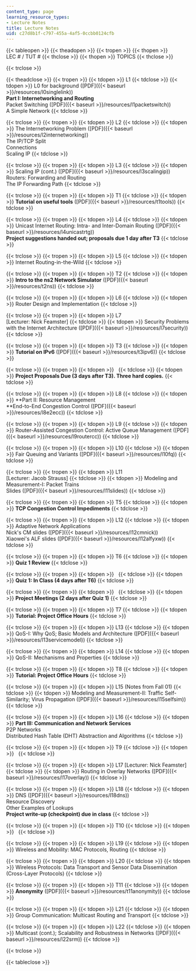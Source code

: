 ```yaml
---
content_type: page
learning_resource_types:
- Lecture Notes
title: Lecture Notes
uid: c27d8b1f-c797-455a-4af5-0ccbb0124cfb
---
```


{{< tableopen >}}
{{< theadopen >}}
{{< tropen >}}
{{< thopen >}}
LEC # / TUT #
{{< thclose >}}
{{< thopen >}}
TOPICS
{{< thclose >}}

{{< trclose >}}

{{< theadclose >}}
{{< tropen >}}
{{< tdopen >}}
L1
{{< tdclose >}}
{{< tdopen >}}
L0 for background ([PDF]({{< baseurl >}}/resources/l0singlelink))  
**Part I: Internetworking and Routing**  
Packet Switching ([PDF]({{< baseurl >}}/resources/l1packetswitch))  
A Simple Network
{{< tdclose >}}

{{< trclose >}}
{{< tropen >}}
{{< tdopen >}}
L2
{{< tdclose >}}
{{< tdopen >}}
The Internetworking Problem ([PDF]({{< baseurl >}}/resources/l2internetworking))  
The IP/TCP Split  
Connections  
Scaling IP
{{< tdclose >}}

{{< trclose >}}
{{< tropen >}}
{{< tdopen >}}
L3
{{< tdclose >}}
{{< tdopen >}}
Scaling IP (cont.) ([PDF]({{< baseurl >}}/resources/l3scalingip))  
Routers: Forwarding and Routing  
The IP Forwarding Path
{{< tdclose >}}

{{< trclose >}}
{{< tropen >}}
{{< tdopen >}}
T1
{{< tdclose >}}
{{< tdopen >}}
**Tutorial on useful tools** ([PDF]({{< baseurl >}}/resources/t1tools))
{{< tdclose >}}

{{< trclose >}}
{{< tropen >}}
{{< tdopen >}}
L4
{{< tdclose >}}
{{< tdopen >}}
Unicast Internet Routing: Intra- and Inter-Domain Routing ([PDF]({{< baseurl >}}/resources/l4unicastrtg))  
**Project suggestions handed out; proposals due 1 day after T3**
{{< tdclose >}}

{{< trclose >}}
{{< tropen >}}
{{< tdopen >}}
L5
{{< tdclose >}}
{{< tdopen >}}
Internet Routing-in-the-Wild
{{< tdclose >}}

{{< trclose >}}
{{< tropen >}}
{{< tdopen >}}
T2
{{< tdclose >}}
{{< tdopen >}}
**Intro to the ns2 Network Simulator** ([PDF]({{< baseurl >}}/resources/t2ns))
{{< tdclose >}}

{{< trclose >}}
{{< tropen >}}
{{< tdopen >}}
L6
{{< tdclose >}}
{{< tdopen >}}
Router Design and Implementation
{{< tdclose >}}

{{< trclose >}}
{{< tropen >}}
{{< tdopen >}}
L7  
\[Lecturer: Nick Feamster\]
{{< tdclose >}}
{{< tdopen >}}
Security Problems with the Internet Architecture ([PDF]({{< baseurl >}}/resources/l7security))
{{< tdclose >}}

{{< trclose >}}
{{< tropen >}}
{{< tdopen >}}
T3
{{< tdclose >}}
{{< tdopen >}}
**Tutorial on IPv6** ([PDF]({{< baseurl >}}/resources/t3ipv6))
{{< tdclose >}}

{{< trclose >}}
{{< tropen >}}
{{< tdopen >}}
 
{{< tdclose >}}
{{< tdopen >}}
**Project Proposals Due (3 days after T3). Three hard copies.**
{{< tdclose >}}

{{< trclose >}}
{{< tropen >}}
{{< tdopen >}}
L8
{{< tdclose >}}
{{< tdopen >}}
**Part II: Resource Management  
**End-to-End Congestion Control ([PDF]({{< baseurl >}}/resources/l8e2ecc))
{{< tdclose >}}

{{< trclose >}}
{{< tropen >}}
{{< tdopen >}}
L9
{{< tdclose >}}
{{< tdopen >}}
Router-Assisted Congestion Control: Active Queue Management ([PDF]({{< baseurl >}}/resources/l9routercc))
{{< tdclose >}}

{{< trclose >}}
{{< tropen >}}
{{< tdopen >}}
L10
{{< tdclose >}}
{{< tdopen >}}
Fair Queuing and Variants ([PDF]({{< baseurl >}}/resources/l10fq))
{{< tdclose >}}

{{< trclose >}}
{{< tropen >}}
{{< tdopen >}}
L11  
\[Lecturer: Jacob Strauss\]
{{< tdclose >}}
{{< tdopen >}}
Modeling and Measurement-I: Packet Trains  
Slides ([PDF]({{< baseurl >}}/resources/l11slides))
{{< tdclose >}}

{{< trclose >}}
{{< tropen >}}
{{< tdopen >}}
T5
{{< tdclose >}}
{{< tdopen >}}
**TCP Congestion Control Impediments**
{{< tdclose >}}

{{< trclose >}}
{{< tropen >}}
{{< tdopen >}}
L12
{{< tdclose >}}
{{< tdopen >}}
Adaptive Network Applications  
Nick's CM slides ([PDF]({{< baseurl >}}/resources/l12cmnick))  
Xiaowei's ALF slides ([PDF]({{< baseurl >}}/resources/l12alfyxw))
{{< tdclose >}}

{{< trclose >}}
{{< tropen >}}
{{< tdopen >}}
T6
{{< tdclose >}}
{{< tdopen >}}
**Quiz 1 Review**
{{< tdclose >}}

{{< trclose >}}
{{< tropen >}}
{{< tdopen >}}
 
{{< tdclose >}}
{{< tdopen >}}
**Quiz 1: In Class (4 days after T6)**
{{< tdclose >}}

{{< trclose >}}
{{< tropen >}}
{{< tdopen >}}
 
{{< tdclose >}}
{{< tdopen >}}
**Project Meetings (2 days after Quiz 1)**
{{< tdclose >}}

{{< trclose >}}
{{< tropen >}}
{{< tdopen >}}
T7
{{< tdclose >}}
{{< tdopen >}}
**Tutorial: Project Office Hours**
{{< tdclose >}}

{{< trclose >}}
{{< tropen >}}
{{< tdopen >}}
L13
{{< tdclose >}}
{{< tdopen >}}
QoS-I: Why QoS; Basic Models and Architecture ([PDF]({{< baseurl >}}/resources/l13servicemodel))
{{< tdclose >}}

{{< trclose >}}
{{< tropen >}}
{{< tdopen >}}
L14
{{< tdclose >}}
{{< tdopen >}}
QoS-II: Mechanisms and Properties
{{< tdclose >}}

{{< trclose >}}
{{< tropen >}}
{{< tdopen >}}
T8
{{< tdclose >}}
{{< tdopen >}}
**Tutorial: Project Office Hours**
{{< tdclose >}}

{{< trclose >}}
{{< tropen >}}
{{< tdopen >}}
L15 (Notes from Fall 01)
{{< tdclose >}}
{{< tdopen >}}
Modeling and Measurement-II: Traffic Self-Similarity; Virus Propagation ([PDF]({{< baseurl >}}/resources/l15selfsim))
{{< tdclose >}}

{{< trclose >}}
{{< tropen >}}
{{< tdopen >}}
L16
{{< tdclose >}}
{{< tdopen >}}
**Part III: Communication and Network Services**  
P2P Networks  
Distributed Hash Table (DHT) Abstraction and Algorithms
{{< tdclose >}}

{{< trclose >}}
{{< tropen >}}
{{< tdopen >}}
T9
{{< tdclose >}}
{{< tdopen >}}
 
{{< tdclose >}}

{{< trclose >}}
{{< tropen >}}
{{< tdopen >}}
L17 \[Lecturer: Nick Feamster\]
{{< tdclose >}}
{{< tdopen >}}
Routing in Overlay Networks ([PDF]({{< baseurl >}}/resources/l17overlay))
{{< tdclose >}}

{{< trclose >}}
{{< tropen >}}
{{< tdopen >}}
L18
{{< tdclose >}}
{{< tdopen >}}
DNS ([PDF]({{< baseurl >}}/resources/l18dns))  
Resource Discovery  
Other Examples of Lookups  
**Project write-up (checkpoint) due in class**
{{< tdclose >}}

{{< trclose >}}
{{< tropen >}}
{{< tdopen >}}
T10
{{< tdclose >}}
{{< tdopen >}}
 
{{< tdclose >}}

{{< trclose >}}
{{< tropen >}}
{{< tdopen >}}
L19
{{< tdclose >}}
{{< tdopen >}}
Wireless and Mobility: MAC Protocols, Routing
{{< tdclose >}}

{{< trclose >}}
{{< tropen >}}
{{< tdopen >}}
L20
{{< tdclose >}}
{{< tdopen >}}
Wireless Protocols: Data Transport and Sensor Data Dissemination (Cross-Layer Protocols)
{{< tdclose >}}

{{< trclose >}}
{{< tropen >}}
{{< tdopen >}}
T11
{{< tdclose >}}
{{< tdopen >}}
**Anonymity** ([PDF]({{< baseurl >}}/resources/t11anonymity))
{{< tdclose >}}

{{< trclose >}}
{{< tropen >}}
{{< tdopen >}}
L21
{{< tdclose >}}
{{< tdopen >}}
Group Communication: Multicast Routing and Transport
{{< tdclose >}}

{{< trclose >}}
{{< tropen >}}
{{< tdopen >}}
L22
{{< tdclose >}}
{{< tdopen >}}
Multicast (cont.); Scalability and Robustness in Networks ([PDF]({{< baseurl >}}/resources/l22srm))
{{< tdclose >}}

{{< trclose >}}

{{< tableclose >}}